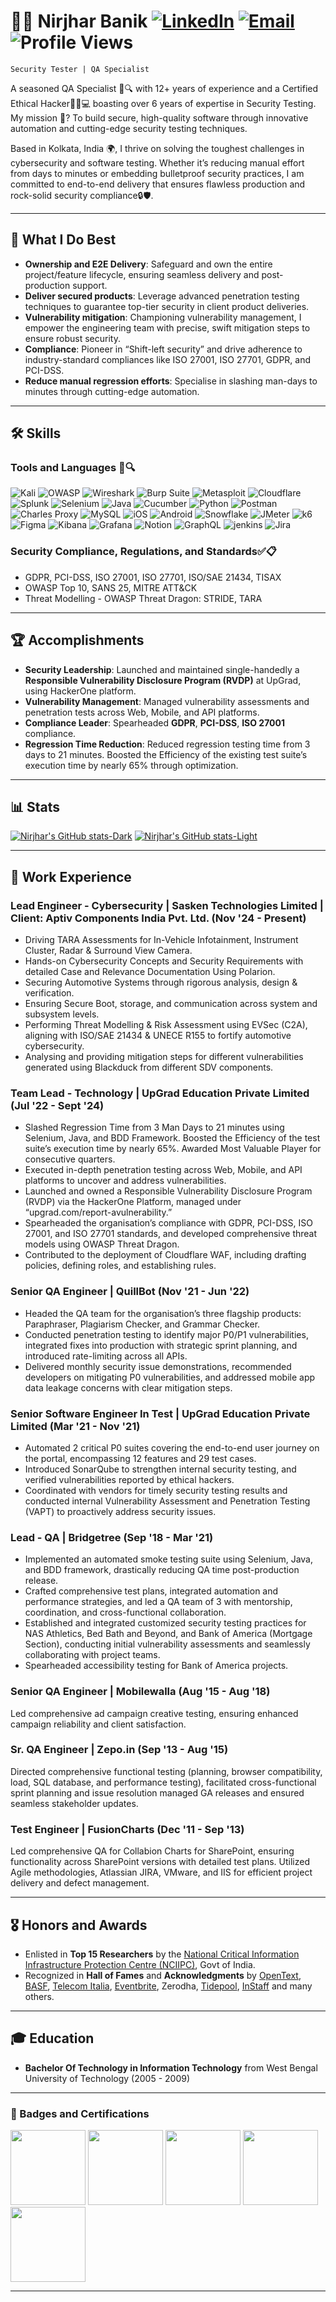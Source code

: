 # 👨‍💻 Nirjhar Banik  [![LinkedIn](https://img.shields.io/badge/LinkedIn-0A66C2.svg?style=for-the-badge&logo=LinkedIn&logoColor=white)](https://linkedin.com/in/neerjhar) [![Email](https://img.shields.io/badge/Gmail-EA4335.svg?style=for-the-badge&logo=Gmail&logoColor=white)](mailto:banik.nirjhar@gmail.com) ![Profile Views](https://komarev.com/ghpvc/?username=nirjharb&style=for-the-badge)
<code>Security Tester | QA Specialist</code> 

A seasoned QA Specialist 🧪🔍 with 12+ years of experience and a Certified Ethical Hacker🕵️‍♂️💻 boasting over 6 years of expertise in Security Testing. My mission 🎯? To build secure, high-quality software through innovative automation and cutting-edge security testing techniques.

Based in Kolkata, India 🌍, I thrive on solving the toughest challenges in cybersecurity and software testing. Whether it’s reducing manual effort from days to minutes or embedding bulletproof security practices, I am committed to end-to-end delivery that ensures flawless production and rock-solid security compliance🔒🛡️.

---

## 🔧 What I Do Best
- **Ownership and E2E Delivery**: Safeguard and own the entire project/feature lifecycle, ensuring seamless delivery and post-production support.
- **Deliver secured products**: Leverage advanced penetration testing techniques to guarantee top-tier security in client product deliveries.
- **Vulnerability mitigation**: Championing vulnerability management, I empower the engineering team with precise, swift mitigation steps to ensure
robust security.
- **Compliance**: Pioneer in “Shift-left security” and drive adherence to industry-standard compliances like ISO 27001, ISO 27701, GDPR, and PCI-DSS.
- **Reduce manual regression efforts**: Specialise in slashing man-days to minutes through cutting-edge automation.

---

## 🛠️ Skills

### **Tools and Languages 🧪🔍**
![Kali](https://img.shields.io/badge/Kali-268BEE?style=for-the-badge&logo=kalilinux&logoColor=white)
![OWASP](https://img.shields.io/badge/OWASP-000000.svg?style=for-the-badge&logo=OWASP&logoColor=white)
![Wireshark](https://img.shields.io/badge/Wireshark-1679A7?style=for-the-badge&logo=Wireshark&logoColor=white)
![Burp Suite](https://img.shields.io/badge/Burp%20Suite-FF6633.svg?style=for-the-badge&logo=Burp-Suite&logoColor=white)
![Metasploit](https://img.shields.io/badge/Metasploit-2596CD.svg?style=for-the-badge&logo=Metasploit&logoColor=white)
![Cloudflare](https://img.shields.io/badge/Cloudflare-F38020.svg?style=for-the-badge&logo=Cloudflare&logoColor=white)
![Splunk](https://img.shields.io/badge/Splunk-000000.svg?style=for-the-badge&logo=Splunk&logoColor=white)
![Selenium](https://img.shields.io/badge/-selenium-%43B02A?style=for-the-badge&logo=selenium&logoColor=white)
![Java](https://img.shields.io/badge/java-%23ED8B00.svg?style=for-the-badge&logo=openjdk&logoColor=white)
![Cucumber](https://img.shields.io/badge/Cucumber-23D96C.svg?style=for-the-badge&logo=Cucumber&logoColor=white)
![Python](https://img.shields.io/badge/Python-3776AB.svg?style=for-the-badge&logo=Python&logoColor=white)
![Postman](https://img.shields.io/badge/Postman-FF6C37?style=for-the-badge&logo=postman&logoColor=white)
![Charles Proxy](https://img.shields.io/badge/Charles-F3F5F5.svg?style=for-the-badge&logo=Charles&logoColor=black)
![MySQL](https://img.shields.io/badge/mysql-4479A1.svg?style=for-the-badge&logo=mysql&logoColor=white)
![iOS](https://img.shields.io/badge/iOS-000000.svg?style=for-the-badge&logo=iOS&logoColor=white)
![Android](https://img.shields.io/badge/Android-34A853.svg?style=for-the-badge&logo=Android&logoColor=white)
![Snowflake](https://img.shields.io/badge/Snowflake-29B5E8.svg?style=for-the-badge&logo=Snowflake&logoColor=white)
![JMeter](https://img.shields.io/badge/Apache%20JMeter-D22128.svg?style=for-the-badge&logo=Apache-JMeter&logoColor=white)
![k6](https://img.shields.io/badge/k6-7D64FF.svg?style=for-the-badge&logo=k6&logoColor=white)
![Figma](https://img.shields.io/badge/Figma-F24E1E.svg?style=for-the-badge&logo=Figma&logoColor=white)
![Kibana](https://img.shields.io/badge/Kibana-005571.svg?style=for-the-badge&logo=Kibana&logoColor=white)
![Grafana](https://img.shields.io/badge/Grafana-F46800.svg?style=for-the-badge&logo=Grafana&logoColor=white)
![Notion](https://img.shields.io/badge/Notion-000000.svg?style=for-the-badge&logo=Notion&logoColor=white)
![GraphQL](https://img.shields.io/badge/GraphQL-E10098.svg?style=for-the-badge&logo=GraphQL&logoColor=white)
![jenkins](https://img.shields.io/badge/Jenkins-49728B?style=for-the-badge&logo=jenkins&logoColor=white)
![Jira](https://img.shields.io/badge/Jira-0052CC?style=for-the-badge&logo=Jira&logoColor=white)

### **Security Compliance, Regulations, and Standards✅📋**
- GDPR, PCI-DSS, ISO 27001, ISO 27701, ISO/SAE 21434, TISAX
- OWASP Top 10, SANS 25, MITRE ATT&CK
- Threat Modelling - OWASP Threat Dragon: STRIDE, TARA

---

## 🏆 Accomplishments
- **Security Leadership**: Launched and maintained single-handedly a **Responsible Vulnerability Disclosure Program (RVDP)** at UpGrad, using HackerOne platform. 
- **Vulnerability Management**: Managed vulnerability assessments and penetration tests across Web, Mobile, and API platforms.
- **Compliance Leader**: Spearheaded **GDPR**, **PCI-DSS**, **ISO 27001** compliance.
- **Regression Time Reduction**: Reduced regression testing time from 3 days to 21 minutes. Boosted the Efficiency of the existing test suite’s execution time by nearly 65% through optimization.

---

## 📊 Stats
[![Nirjhar's GitHub stats-Dark](https://github-readme-stats.vercel.app/api?username=nirjharb&show_icons=true&theme=gruvbox#gh-dark-mode-only)](https://github.com/nirjharb/github-readme-stats#gh-dark-mode-only)
[![Nirjhar's GitHub stats-Light](https://github-readme-stats.vercel.app/api?username=nirjharb&show_icons=true&theme=gruvbox#gh-light-mode-only)](https://github.com/nirjharb/github-readme-stats#gh-light-mode-only)

--- 

## 💼 Work Experience

### **Lead Engineer - Cybersecurity** | Sasken Technologies Limited | Client: Aptiv Components India Pvt. Ltd. (Nov '24 - Present)
- Driving TARA Assessments for In-Vehicle Infotainment, Instrument Cluster, Radar & Surround View Camera.
- Hands-on Cybersecurity Concepts and Security Requirements with detailed Case and Relevance Documentation Using Polarion.
- Securing Automotive Systems through rigorous analysis, design & verification.
- Ensuring Secure Boot, storage, and communication across system and subsystem levels.
- Performing Threat Modelling & Risk Assessment using EVSec (C2A), aligning with ISO/SAE 21434 & UNECE R155 to fortify automotive cybersecurity.
- Analysing and providing mitigation steps for different vulnerabilities generated using Blackduck from different SDV components.

### **Team Lead - Technology** | UpGrad Education Private Limited (Jul '22 - Sept '24)
- Slashed Regression Time from 3 Man Days to 21 minutes using Selenium, Java, and BDD Framework. Boosted the Efficiency of the test suite’s execution
time by nearly 65%. Awarded Most Valuable Player for consecutive quarters.
- Executed in-depth penetration testing across Web, Mobile, and API platforms to uncover and address vulnerabilities.
- Launched and owned a Responsible Vulnerability Disclosure Program (RVDP) via the HackerOne Platform, managed under “upgrad.com/report-avulnerability.”
- Spearheaded the organisation’s compliance with GDPR, PCI-DSS, ISO 27001, and ISO 27701 standards, and developed comprehensive threat models
using OWASP Threat Dragon.
- Contributed to the deployment of Cloudflare WAF, including drafting policies, defining roles, and establishing rules.

### **Senior QA Engineer** | QuillBot (Nov '21 - Jun '22)
- Headed the QA team for the organisation’s three flagship products: Paraphraser, Plagiarism Checker, and Grammar Checker.
- Conducted penetration testing to identify major P0/P1 vulnerabilities, integrated fixes into production with strategic sprint planning, and introduced
rate-limiting across all APIs.
- Delivered monthly security issue demonstrations, recommended developers on mitigating P0 vulnerabilities, and addressed mobile app data leakage
concerns with clear mitigation steps.

### **Senior Software Engineer In Test** | UpGrad Education Private Limited (Mar '21 - Nov '21)
- Automated 2 critical P0 suites covering the end-to-end user journey on the portal, encompassing 12 features and 29 test cases.
- Introduced SonarQube to strengthen internal security testing, and verified vulnerabilities reported by ethical hackers.
- Coordinated with vendors for timely security testing results and conducted internal Vulnerability Assessment and Penetration Testing (VAPT) to
proactively address security issues.

### **Lead - QA** | Bridgetree (Sep '18 - Mar '21)
- Implemented an automated smoke testing suite using Selenium, Java, and BDD framework, drastically reducing QA time post-production release.
- Crafted comprehensive test plans, integrated automation and performance strategies, and led a QA team of 3 with mentorship, coordination, and
cross-functional collaboration.
- Established and integrated customized security testing practices for NAS Athletics, Bed Bath and Beyond, and Bank of America (Mortgage Section),
conducting initial vulnerability assessments and seamlessly collaborating with project teams.
- Spearheaded accessibility testing for Bank of America projects.

### **Senior QA Engineer** | Mobilewalla (Aug '15 - Aug '18)
Led comprehensive ad campaign creative testing, ensuring enhanced campaign reliability and client satisfaction.

### **Sr. QA Engineer** | Zepo.in (Sep '13 - Aug '15)
Directed comprehensive functional testing (planning, browser compatibility, load, SQL database, and performance testing), facilitated cross-functional
sprint planning and issue resolution managed GA releases and ensured seamless stakeholder updates.

### **Test Engineer** | FusionCharts (Dec '11 - Sep '13)
Led comprehensive QA for Collabion Charts for SharePoint, ensuring functionality across SharePoint versions with detailed test plans. Utilized Agile
methodologies, Atlassian JIRA, VMware, and IIS for efficient project delivery and defect management.

---

## 🎖️ Honors and Awards
- Enlisted in **Top 15 Researchers** by the [National Critical Information Infrastructure Protection Centre (NCIIPC)](https://nciipc.gov.in/documents/NCIIPC_Newsletter_Jan21.pdf), Govt of India.
- Recognized in **Hall of Fames** and **Acknowledgments** by [OpenText](https://www.opentext.com/about/security-acknowledgements), [BASF](https://www.basf.com/global/en/legal/responsible-disclosure-statement#item-1706692396480-1932182967), [Telecom Italia](https://www.gruppotim.it/it/footer/responsible-disclosure.html), [Eventbrite](https://www.eventbrite.com/walloffame/), Zerodha, [Tidepool](https://www.linkedin.com/feed/update/urn:li:activity:6731992826923507712), [InStaff](https://instaff.org/responsible-disclosure-policy/) and many others. 

---

## 🎓 Education
- **Bachelor Of Technology in Information Technology** from West Bengal University of Technology (2005 - 2009)

---

### 🥇 Badges and Certifications 
<img width="120" src="https://iisecurity.in/images/courses/ceh.webp"/> <a href="https://www.credly.com/badges/fdcfdc70-63b2-445c-99b8-628acf2efa3d" target="_blank"><img width="120" src="https://images.credly.com/size/110x110/images/44a5fe44-52e6-45c2-ae9a-41fd9183c81d/image.png"/></a> <a href="https://www.credly.com/badges/5e2d2b3f-2a66-456a-ba69-0776c5d1f763" target="_blank"><img width="120" src="https://images.credly.com/size/220x220/images/66fb5b06-7caf-4b23-a0c3-d262ba57e3c2/image.png"/></a> <a href="https://www.credly.com/badges/d8ceb3c9-be31-493b-86f0-f4f32e13cd00" target="_blank"><img width="120" src="https://images.credly.com/images/f5ceb8aa-9080-4abb-8fb5-83f2f0c5cbd9/image.png"/></a> <a href="https://www.credly.com/earner/earned/badge/19f3966d-ee81-4d43-ae9f-362f9755b724" target="_blank"><img width="120" src="https://images.credly.com/size/340x340/images/131fe3cd-8810-4724-8f25-dbe186a08805/blob"></a>

---


<!--![GitHub Stats](https://github-readme-stats.vercel.app/api?username=nirjharb&show_icons=true&theme=radical) <!-- Replace with your GitHub username -->
